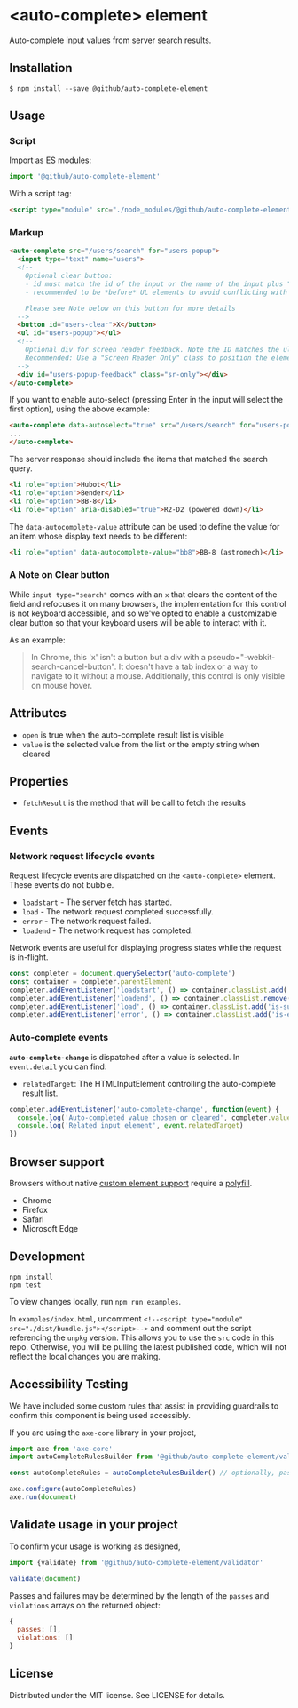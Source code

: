 # &lt;auto-complete&gt; element

Auto-complete input values from server search results.

## Installation

```
$ npm install --save @github/auto-complete-element
```

## Usage

### Script

Import as ES modules:

```js
import '@github/auto-complete-element'
```

With a script tag:

```html
<script type="module" src="./node_modules/@github/auto-complete-element/dist/bundle.js">
```

### Markup

```html
<auto-complete src="/users/search" for="users-popup">
  <input type="text" name="users">
  <!--
    Optional clear button:
    - id must match the id of the input or the name of the input plus "-clear"
    - recommended to be *before* UL elements to avoid conflicting with their blur logic

    Please see Note below on this button for more details
  -->
  <button id="users-clear">X</button>
  <ul id="users-popup"></ul>
  <!--
    Optional div for screen reader feedback. Note the ID matches the ul, but with -feedback appended.
    Recommended: Use a "Screen Reader Only" class to position the element off the visual boundary of the page.
  -->
  <div id="users-popup-feedback" class="sr-only"></div>
</auto-complete>
```

If you want to enable auto-select (pressing Enter in the input will select the first option), using the above example:
```html
<auto-complete data-autoselect="true" src="/users/search" for="users-popup">
...
</auto-complete>
```

The server response should include the items that matched the search query.

```html
<li role="option">Hubot</li>
<li role="option">Bender</li>
<li role="option">BB-8</li>
<li role="option" aria-disabled="true">R2-D2 (powered down)</li>
```

The `data-autocomplete-value` attribute can be used to define the value for an
item whose display text needs to be different:

```html
<li role="option" data-autocomplete-value="bb8">BB-8 (astromech)</li>
```

### A Note on Clear button
While `input type="search"` comes with an `x` that clears the content of the field and refocuses it on many browsers, the implementation for this control is not keyboard accessible, and so we've opted to enable a customizable clear button so that your keyboard users will be able to interact with it.

As an example:
> In Chrome, this 'x' isn't a button but a div with a pseudo="-webkit-search-cancel-button". It doesn't have a tab index or a way to navigate to it without a mouse. Additionally, this control is only visible on mouse hover.


## Attributes

- `open` is true when the auto-complete result list is visible
- `value` is the selected value from the list or the empty string when cleared

## Properties

- `fetchResult` is the method that will be call to fetch the results

## Events

### Network request lifecycle events

Request lifecycle events are dispatched on the `<auto-complete>` element. These events do not bubble.

- `loadstart` - The server fetch has started.
- `load` - The network request completed successfully.
- `error` - The network request failed.
- `loadend` - The network request has completed.

Network events are useful for displaying progress states while the request is in-flight.

```js
const completer = document.querySelector('auto-complete')
const container = completer.parentElement
completer.addEventListener('loadstart', () => container.classList.add('is-loading'))
completer.addEventListener('loadend', () => container.classList.remove('is-loading'))
completer.addEventListener('load', () => container.classList.add('is-success'))
completer.addEventListener('error', () => container.classList.add('is-error'))
```

### Auto-complete events

**`auto-complete-change`** is dispatched after a value is selected. In `event.detail` you can find:

- `relatedTarget`: The HTMLInputElement controlling the auto-complete result list.

```js
completer.addEventListener('auto-complete-change', function(event) {
  console.log('Auto-completed value chosen or cleared', completer.value)
  console.log('Related input element', event.relatedTarget)
})
```

## Browser support

Browsers without native [custom element support][support] require a [polyfill][].

- Chrome
- Firefox
- Safari
- Microsoft Edge

[support]: https://caniuse.com/#feat=custom-elementsv1
[polyfill]: https://github.com/webcomponents/custom-elements

## Development

```
npm install
npm test
```

To view changes locally, run `npm run examples`.

In `examples/index.html`, uncomment `<!--<script type="module" src="./dist/bundle.js"></script>-->` and comment out the script referencing the `unpkg` version. This allows you to use the `src` code in this repo. Otherwise, you will be pulling the latest published code, which will not reflect the local changes you are making.

## Accessibility Testing

We have included some custom rules that assist in providing guardrails to confirm this component is being used accessibly.

If you are using the `axe-core` library in your project,
```js
import axe from 'axe-core'
import autoCompleteRulesBuilder from '@github/auto-complete-element/validator'

const autoCompleteRules = autoCompleteRulesBuilder() // optionally, pass in your app's custom rules object, it will build and return the full object

axe.configure(autoCompleteRules)
axe.run(document)
```

## Validate usage in your project

To confirm your usage is working as designed,
```js
import {validate} from '@github/auto-complete-element/validator' 

validate(document)
```
Passes and failures may be determined by the length of the `passes` and `violations` arrays on the returned object:
```js
{
  passes: [],
  violations: []
}
```

## License

Distributed under the MIT license. See LICENSE for details.
